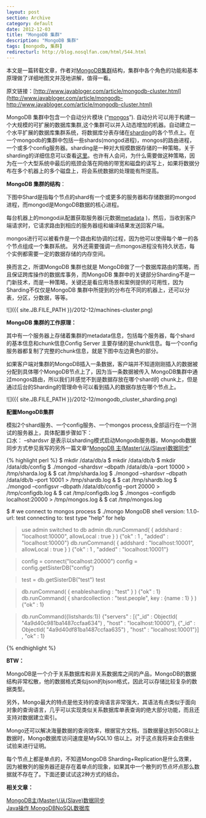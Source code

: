 ```yaml
---
layout: post
section: Archive
category: default
date: 2012-12-03
title: "MongoDB 集群"
description: "MongoDB 集群"
tags: [mongodb, 集群]
redirecturl: http://blog.nosqlfan.com/html/544.html
---
```



本文是一篇转载文章，作者对[MongoDB](http://blog.nosqlfan.com/tags/mongodb "查看 MongoDB 的全部文章")[集群](http://blog.nosqlfan.com/tags/%e9%9b%86%e7%be%a4 "查看 集群 的全部文章")结构，集群中各个角色的功能和基本原理做了详细地图文并茂地讲解，值得一看。

原文链接：[http://www.javabloger.com/article/mongodb-cluster.html](http://www.javabloger.com/article/mongodb-http://www.javabloger.com/article/mongodb-cluster.html)

MongoDB 集群中包含一个自动分片模块
(“[mongos](http://blog.nosqlfan.com/tags/mongos "查看 mongos 的全部文章")”).
自动分片可以用于构建一个大规模的可扩展的数据库集群,这个集群可以并入动态增加的机器。自动建立一个水平扩展的数据库集群系统，将数据库分表存储在[sharding](http://blog.nosqlfan.com/tags/sharding "查看 sharding 的全部文章")的各个节点上。在一个mongodb的集群中包括一些shards(mongod进程)，mongos的路由进程，一个或多个config服务器。sharding是一种对大规模数据存储的一种策略，关于sharding的详细信息可以查看[这里](http://en.wikipedia.org/wiki/Shard)。也许有人会问，为什么需要做这种策略，因为在一个大型系统中最后的瓶颈会落在网络的带宽和磁盘的读写上，如果将数据分布在多个机器上的多个磁盘上，将会系统数据的处理能有所提高。

**MongoDB 集群的结构**：

下图中Shard是指每个节点的shard有一个或更多的服务器和存储数据的mongod进程，而mongod是MongoDB数据的核心进程。

每台机器上的mongod从配置获取服务器(元数据[metadata](http://blog.nosqlfan.com/tags/metadata "查看 metadata 的全部文章")
)，然后，当收到客户端请求时，它请求路由到相应的服务器组和编译结果发送回客户端。

mongos进行可以被看作是一个路由和协调的过程，因为他可以使得每个单一的各个节点组成一个集群系统。
另外还需要强调一点mongos进程没有持久状态，每个实例都需要一定的数据存储的内存空间。

换而言之，所谓MongoDB 集群也就是
MongoDB做了一个数据库路由的策略，而且保证跨库操作的数据库事务，而MongoDB
集群中的关键部分Sharding不是一门新技术，而是一种策略，关键还是看应用场景和案例提供的可用性，因为Sharding不仅仅是MongoDB
集群中所提到的分布在不同的机器上，还可以分表，分区，分数据，等等。

![]({{ site.JB.FILE_PATH }}/2012-12/machines-cluster.png)

**MongoDB 集群的工作原理：**

其中有一个服务器上存储着集群的metadata信息，包括每个服务器，每个shard的基本信息和chunk信息Config
Server
主要存储的是chunk信息。每一个config服务器都复制了完整的chunk信息，就是下图中左边黄色的部分。

如果客户端对集群的MongoDB插入一条数据，客户端并不知道刚刚插入的数据被分配到具体哪个MongoDB节点上了，因为当一条数据被传入
MongoDB集群中通过mongos路由，所以我们并感觉不到是数据存放在哪个shard的
chunk上，但是通过后台的Sharding的管理命令可以看到插入的数据存放在哪个节点上。

![]({{ site.JB.FILE_PATH }}/2012-12/mongodb_cluster_sharding.png)

**配置MongoDB集群**

模拟2个shard服务、一个config服务、一个mongos
process,全部运行在一个测试的服务器上，具体配置步骤如下：  
 口水： –shardsvr
是表示以sharding模式启动Mongodb服务器，Mongodb数据同步方式参见我写的另外一篇文章“[MongoDB
主(Master)/从(Slave)数据同步](http://www.javabloger.com/article/mongodb-master-slave-replication.html)”

{% highlight perl %}
$ mkdir /data/db/a
$ mkdir /data/db/b
$ mkdir /data/db/config
$ ./mongod –shardsvr –dbpath /data/db/a –port 10000 > /tmp/sharda.log &
$ cat /tmp/sharda.log
$ ./mongod –shardsvr –dbpath /data/db/b –port 10001 > /tmp/shardb.log &
$ cat /tmp/shardb.log
$ ./mongod –configsvr –dbpath /data/db/config –port 20000 > /tmp/configdb.log &
$ cat /tmp/configdb.log
$ ./mongos –configdb localhost:20000 > /tmp/mongos.log &
$ cat /tmp/mongos.log

$ # we connect to mongos process
$ ./mongo
MongoDB shell version: 1.1.0-
url: test
connecting to: test
type "help" for help
> use admin
switched to db admin
> db.runCommand( { addshard : "localhost:10000", allowLocal : true } )
{"ok" : 1 , "added" : "localhost:10000"}
> db.runCommand( { addshard : "localhost:10001", allowLocal : true } )
{"ok" : 1 , "added" : "localhost:10001"}

> config = connect("localhost:20000")
> config = config.getSisterDB("config")

> test = db.getSisterDB("test")
test

> db.runCommand( { enablesharding : "test" } )
{"ok" : 1}
> db.runCommand( { shardcollection : "test.people", key : {name : 1} } )
{"ok" : 1}

> db.runCommand({listshards:1})
{"servers" : [{"_id" :  ObjectId( "4a9d40c981ba1487ccfaa634")  , "host" : "localhost:10000"},
{"_id" :  ObjectId( "4a9d40df81ba1487ccfaa635")  , "host" : "localhost:10001"}] ,
"ok" : 1}
>
{% endhighlight %}

**BTW：**

MongoDB是一个介于关系数据库和非关系数据库之间的产品，MongoDB的数据结构非常松散，他的数据格式类似json的bjson格式，因此可以存储比较复杂的数据类型。

另外，Mongo最大的特点是他支持的查询语言非常强大，其语法有点类似于面向对象的查询语言，几乎可以实现类似关系数据库单表查询的绝大部分功能，而且还支持对数据建立索引。

Mongo还可以解决海量数据的查询效率，根据官方文档，当数据量达到50GB以上数据时，Mongo数据库访问速度是MySQL10
倍以上。对于这点我将来会去做些试验来进行证明。

每个节点上都是单点的，不知道MongoDB Sharding+Replication是什么效果，因为被散列的服务器还是存在着单点的现象，如果其中一个散列的节点坏点那么数据就不存在了。下面还要试试这2种方式的结合。

**相关文章：**

 [MongoDB主(Master)/从(Slave)数据同步](http://www.javabloger.com/article/mongodb-master-slave-replication.html)  
 [Java操作 MongoDBNoSQL数据库](http://www.javabloger.com/article/mongodb-java.html)


